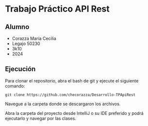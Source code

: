 # Trabajo Práctico API Rest

## Alumno
- Corazza María Cecilia
- Legajo 50230
- 3k10
- 2024

## Ejecución

Para clonar el repositorio, abra el bash de git y ejecute el siguiente comando:

`git clone https://github.com/checorazza/Desarrollo-TPApiRest`

Navegue a la carpeta donde se descargaron los archivos.

Abra la carpeta del proyecto desde IntelliJ o su IDE preferido y podrá ejecutarlo y navegar por las clases.

